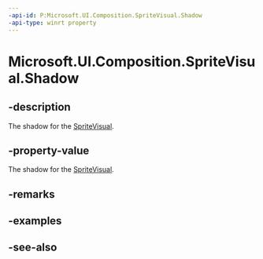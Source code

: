 ```yaml
---
-api-id: P:Microsoft.UI.Composition.SpriteVisual.Shadow
-api-type: winrt property
---
```


<!-- Property syntax
public Windows.UI.Composition.CompositionShadow Shadow { get;  set; }
-->

# Microsoft.UI.Composition.SpriteVisual.Shadow

## -description
The shadow for the [SpriteVisual](spritevisual.md).

## -property-value
The shadow for the [SpriteVisual](spritevisual.md).

## -remarks

## -examples

## -see-also
